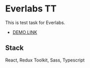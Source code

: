 # Everlabs TT

This is test task for Everlabs.
- [DEMO LINK](https://tvoyammn.github.io/everlabs_tt/)

## Stack

React, Redux Toolkit, Sass, Typescript
